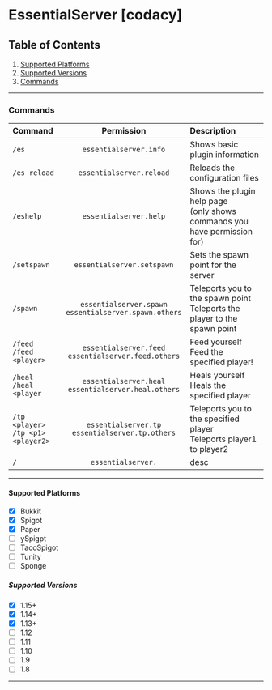 # EssentialServer [codacy]
## Table of Contents
1.  [Supported Platforms](#Supported-Platforms)
2.  [Supported Versions](#Supported-Versions)
3.  [Commands](#Commands)

___

### Commands
|**Command**            |**Permission**|**Description**|
|:---|:---:|:---|
|`/es`|`essentialserver.info`|Shows basic plugin information|
|`/es reload`|`essentialserver.reload`|Reloads the configuration files| 
|`/eshelp`|`essentialserver.help`|Shows the plugin help page <br> (only shows commands you have permission for)| 
|`/setspawn`|`essentialserver.setspawn`|Sets the spawn point for the server|
|`/spawn`|`essentialserver.spawn`<br>`essentialserver.spawn.others`|Teleports you to the spawn point <br> Teleports the player to the spawn point| 
|`/feed`<br>`/feed <player>`|`essentialserver.feed`<br>`essentialserver.feed.others`|Feed yourself <br> Feed the specified player!| 
|`/heal`<br>`/heal <player`|`essentialserver.heal`<br>`essentialserver.heal.others`|Heals yourself <br> Heals the specified player|
|`/tp <player>`<br>`/tp <p1> <player2>`|`essentialserver.tp`<br>`essentialserver.tp.others`|Teleports you to the specified player<br>Teleports player1 to player2|
|`/`|`essentialserver.`|desc|

___

#### Supported Platforms
-   [x] Bukkit
-   [x] Spigot
-   [x] Paper
-   [ ] ySpigpt
-   [ ] TacoSpigot
-   [ ] Tunity
-   [ ] Sponge

##### Supported Versions
-   [x] 1.15+
-   [x] 1.14+
-   [x] 1.13+
-   [ ] 1.12
-   [ ] 1.11
-   [ ] 1.10
-   [ ] 1.9
-   [ ] 1.8

___
